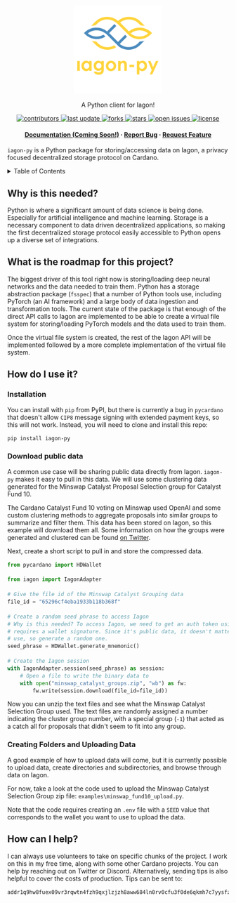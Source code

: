 <div align="center">

  <img src="imgs/iagon-py.png" alt="iagon-py" width="200" height="auto" />
  <p>
    A Python client for Iagon!
  </p>

<!-- Badges -->
<p>
  <a href="https://github.com/theeldermillenial/iagon-py/graphs/contributors">
    <img src="https://img.shields.io/github/contributors/theeldermillenial/iagon-py" alt="contributors" />
  </a>
  <a href="">
    <img src="https://img.shields.io/pypi/v/iagon-py" alt="last update" />
  </a>
  <a href="https://github.com/theeldermillenial/iagon-py/network/members">
    <img src="https://img.shields.io/github/forks/theeldermillenial/iagon-py" alt="forks" />
  </a>
  <a href="https://github.com/theeldermillenial/iagon-py/stargazers">
    <img src="https://img.shields.io/github/stars/theeldermillenial/iagon-py" alt="stars" />
  </a>
  <a href="https://github.com/theeldermillenial/iagon-py/issues/">
    <img src="https://img.shields.io/github/issues/theeldermillenial/iagon-py" alt="open issues" />
  </a>
  <a href="https://github.com/theeldermillenial/iagon-py/blob/master/LICENSE">
    <img src="https://img.shields.io/github/license/theeldermillenial/iagon-py.svg" alt="license" />
  </a>
</p>

<h4>
    <a href="https://github.com/theeldermillenial/iagon-py">Documentation (Coming Soon!)</a>
  <span> · </span>
    <a href="https://github.com/theeldermillenial/iagon-py/issues/">Report Bug</a>
  <span> · </span>
    <a href="https://github.com/theeldermillenial/iagon-py/issues/">Request Feature</a>
  </h4>
</div>

`iagon-py` is a Python package for storing/accessing data on Iagon, a privacy focused
decentralized storage protocol on Cardano.

<!-- Table of Contents -->
<details>
  <summary>Table of Contents</summary>
  <ol>
    <li>
      <a href="#why-is-this-needed">Why?</a>
    </li>
    <li>
      <a href="#what-is-the-roadmap-for-this-project">Roadmap</a>
    </li>
    <li>
      <a href="#how-do-i-use-it">How To</a>
      <ul>
        <li><a href="#installation">Installation</a></li>
        <li><a href="#creating-folders-and-uploading-data">Download Public Data</a></li>
        <li><a href="#creating-folders-and-uploading-data">Creating Folders and Uploading Data</a></li>
      </ul>
    </li>
    <li><a href="#how-can-i-help">Contribute</a></li>
  </ol>
</details>

## Why is this needed?

Python is where a significant amount of data science is being done. Especially for
artificial intelligence and machine learning. Storage is a necessary component to data
driven decentralized applications, so making the first decentralized storage protocol
easily accessible to Python opens up a diverse set of integrations.

## What is the roadmap for this project?

The biggest driver of this tool right now is storing/loading deep neural networks and
the data needed to train them. Python has a storage abstraction package (`fsspec`) that
a number of Python tools use, including PyTorch (an AI framework) and a large body of
data ingestion and transformation tools. The current state of the package is that enough
of the direct API calls to Iagon are implemented to be able to create a virtual file
system for storing/loading PyTorch models and the data used to train them.

Once the virtual file system is created, the rest of the Iagon API will be implemented
followed by a more complete implementation of the virtual file system.

## How do I use it?

### Installation

You can install with `pip` from PyPI, but there is currently a bug in `pycardano` that
doesn't allow `CIP8` message signing with extended payment keys, so this will not work.
Instead, you will need to clone and install this repo:

```bash
pip install iagon-py
```

### Download public data

A common use case will be sharing public data directly from Iagon. `iagon-py` makes it
easy to pull in this data. We will use some clustering data generated for the Minswap
Catalyst Proposal Selection group for Catalyst Fund 10.

The Cardano Catalyst Fund 10 voting on Minswap used OpenAI and some custom clustering
methods to aggregate proposals into similar groups to summarize and filter them. This
data has been stored on Iagon, so this example will download them all. Some information
on how the groups were generated and clustered can be found
[on Twitter](https://x.com/ElderM/status/1702643308198060211?s=20).

Next, create a short script to pull in and store the compressed data.

```python
from pycardano import HDWallet

from iagon import IagonAdapter

# Give the file id of the Minswap Catalyst Grouping data
file_id = "65296cf4eba1933b118b368f"

# Create a random seed phrase to access Iagon
# Why is this needed? To access Iagon, we need to get an auth token using CIP8, which
# requires a wallet signature. Since it's public data, it doesn't matter what wallet we
# use, so generate a random one.
seed_phrase = HDWallet.generate_mnemonic()

# Create the Iagon session
with IagonAdapter.session(seed_phrase) as session:
    # Open a file to write the binary data to
    with open("minswap_catalyst_groups.zip", "wb") as fw:
        fw.write(session.download(file_id=file_id))

```

Now you can unzip the text files and see what the Minswap Catalyst Selection Group used.
The text files are randomly assigned a number indicating the cluster group number, with
a special group (`-1`) that acted as a catch all for proposals that didn't seem to fit
into any group.

### Creating Folders and Uploading Data

A good example of how to upload data will come, but it is currently possible to upload
data, create directories and subdirectories, and browse through data on Iagon.

For now, take a look at the code used to upload the Minswap Catalyst Selection Group
zip file: `examples\minswap_fund10_upload.py`.

Note that the code requires creating an `.env` file with a `SEED` value that corresponds
to the wallet you want to use to upload the data.

## How can I help?

I can always use volunteers to take on specific chunks of the project. I work on this
in my free time, along with some other Cardano projects. You can help by reaching out
on Twitter or Discord. Alternatively, sending tips is also helpful to cover the costs
of production. Tips can be sent to:

```bash
addr1q9hw8fuex09vr3rqwtn4fzh9qxjlzjzh8aww684ln0rv0cfu3f0de6qkmh7c7yysfz808978wwe6ll30wu8l3cgvgdjqa7egnl
```
